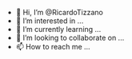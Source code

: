 - 👋 Hi, I’m @RicardoTizzano
- 👀 I’m interested in ...
- 🌱 I’m currently learning ...
- 💞️ I’m looking to collaborate on ...
- 📫 How to reach me ...

<!---
RicardoTizzano/RicardoTizzano is a ✨ special ✨ repository because its `README.md` (this file) appears on your GitHub profile.
You can click the Preview link to take a look at your changes.
--->
